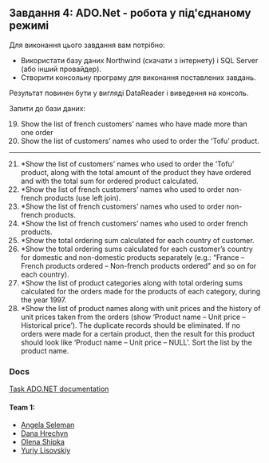 ## Завдання 4: ADO.Net - робота у під'єднаному режимі

Для виконання цього завдання вам потрібно:
 - Використати базу даних Northwind (скачати з інтернету) і SQL Server (або інший провайдер).
 - Створити консольну програму для виконання поставлених завдань.

 Результат повинен бути у вигляді DataReader і виведення на консоль.
 
 Запити до бази даних:

19.	Show the list of french customers’ names who have made more than one order
20.	Show the list of customers’ names who used to order the ‘Tofu’ product.
-------------------------------------------------------------------------------------------------------------------------------
21.	*Show the list of customers’ names who used to order the ‘Tofu’ product, along with the total amount of the product they have ordered and with the total sum for ordered product calculated.
22.	*Show the list of french customers’ names who used to order non-french products (use left join).
23.	*Show the list of french customers’ names who used to order non-french products.
24.	*Show the list of french customers’ names who used to order french products.
25.	*Show the total ordering sum calculated for each country of customer.
26.	*Show the total ordering sums calculated for each customer’s country for domestic and non-domestic products separately (e.g.: “France – French products ordered – Non-french products ordered” and so on for each country).
27.	*Show the list of product categories along with total ordering sums calculated for the orders made for the products of each category, during the year 1997.
28.	*Show the list of product names along with unit prices and the history of unit prices taken from the orders (show ‘Product name – Unit price – Historical price’). The duplicate records should be eliminated. If no orders were made for a certain product, then the result for this product should look like ‘Product name – Unit price – NULL’. Sort the list by the product name.

### Docs
[Task ADO.NET documentation](https://lnupmi11.github.io/PofCIS_Team1/task4-ado-dotnet/index.html)

#### Team 1:
* [Angela Seleman](https://github.com/selemanka)
* [Dana Hrechyn](https://github.com/danahrechyn123)
* [Olena Shipka](https://github.com/oshipka)
* [Yuriy Lisovskiy](https://github.com/YuriyLisovskiy)

